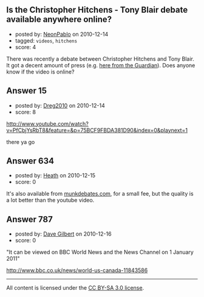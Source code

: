 ## Is the Christopher Hitchens - Tony Blair debate available anywhere online?

- posted by: [NeonPablo](https://stackexchange.com/users/-1/64-neonpablo) on 2010-12-14
- tagged: `videos`, `hitchens`
- score: 4

There was recently a debate between Christopher Hitchens and Tony Blair.  It got a decent amount of press (e.g. [here from the Guardian][1]).  Does anyone know if the video is online?


  [1]: http://www.guardian.co.uk/world/2010/nov/27/christopher-hitchens-tony-blair-debate


## Answer 15

- posted by: [Dreg2010](https://stackexchange.com/users/-1/72-dreg2010) on 2010-12-14
- score: 8

http://www.youtube.com/watch?v=PfCbjYsRbT8&feature=&p=75BCF9FBDA381D90&index=0&playnext=1

there ya go


## Answer 634

- posted by: [Heath](https://stackexchange.com/users/-1/257-heath) on 2010-12-15
- score: 0

<p>It's also available from <a href="http://munkdebates.com/debates/Religion" rel="nofollow" title="munkdebates.com">munkdebates.com</a>, for a small fee, but the quality is a lot better than the youtube video.</p>



## Answer 787

- posted by: [Dave Gilbert](https://stackexchange.com/users/-1/238-dave-gilbert) on 2010-12-16
- score: 0

"It can be viewed on BBC World News and the News Channel on 1 January 2011"

http://www.bbc.co.uk/news/world-us-canada-11843586





---

All content is licensed under the [CC BY-SA 3.0 license](https://creativecommons.org/licenses/by-sa/3.0/).
